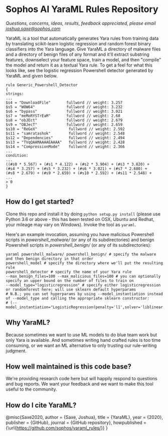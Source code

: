 # Sophos AI YaraML Rules Repository
*Questions, concerns, ideas, results, feedback appreciated, please email joshua.saxe@sophos.com*

YaraML is a tool that automatically generates Yara rules from training data by translating scikit-learn logistic regression and random forest binary classifiers into the Yara language.  Give YaraML a directory of malware files and a directory of benign files of any format and it'll extract substring features, downselect your feature space, train a model, and then "compile" the model and return it as a textual Yara rule.  To get a feel for what this looks like, see the logistic regression Powershell detector generated by YaraML and given below.

```
rule Generic_Powershell_Detector
{
strings:
...
$s4 = "DownloadFile"       fullword // weight: 3.257
$s5 = "WOW64"              fullword // weight: 3.232
$s6 = "bypass"             fullword // weight: 3.021
$s7 = "meMoRYSTrEaM"       fullword // weight: 2.68
$s8 = "obJEct"             fullword // weight: 2.679
$s9 = "OBJecT"             fullword // weight: 2.659
$s10 = "ReGeX"              fullword // weight: 2.592
$s11 = "samratashok"        fullword // weight: 2.548
$s12 = "Dependencies"       fullword // weight: 2.494
$s13 = "TVqQAAMAAAAEAAAA"   fullword // weight: 2.428
$s14 = "CompressionMode"    fullword // weight: 2.366
...
condition:
...
((#s0 * 5.567) + (#s1 * 4.122) + (#s2 * 3.904) + (#s3 * 3.820) + 
(#s4 * 3.257) + (#s5 * 3.232) + (#s6 * 3.021) + (#s7 * 2.680) + 
(#s8 * 2.679) + (#s9 * 2.659) + (#s10 * 2.592) + (#s11 * 2.548) + 
...
> 0
}
```

## How do I get started?

Clone this repo and install it by doing `python setup.py install` (please use Python 3.6 or above - this has been tested on OSX, Ubuntu and Redhat, your mileage may vary on Windows).  Invoke the tool as `yaraml`.

Here's an example invocation, assuming you have malicious Powershell scripts in *powershell_malware/* (or any of its subdirectories) and benign Powershell scripts in *powershell_benign/* (or any of its subdirectories):

```
yaraml powershell_malware/ powershell_benign/ # specify the malware and then benign directory in that order
powershell_model # specify the directory where we'll put the resulting rule
powershell_detector # specify the name of your Yara rule
--max_benign_files=100 --max_malicious_files=100 # you can optionally specify an upper bound on the number of files to train on
--model_type="logisticregression" # specify either logisticregression or randomforest here; will use sklearn default hyperparams
# N.B.; you can set hyperparams by using --model_instantiation instead of --model_type and calling the appropriate sklearn constructor:
# (--model_instantiation="LogisticRegression(penalty='l1',solver='liblinear')")
```

## Why YaraML?

Because sometimes we want to use ML models to do blue team work but only Yara is available.  And sometimes writing hand crafted rules is too time consuming, or we want an ML alternative to only trusting our rule-writing judgment.

## How well maintained is this code base?

We're providing research code here but will happily respond to questions and bug reports.  We want your feedback and we want to make this tool useful to the community.

## How do I cite YaraML?

@misc{Saxe2020,
  author = {Saxe, Joshua},
  title = {YaraML},
  year = {2020},
  publisher = {GitHub},
  journal = {GitHub repository},
  howpublished = {\url{https://github.com/sophos/yaraml_rules/}}
}
